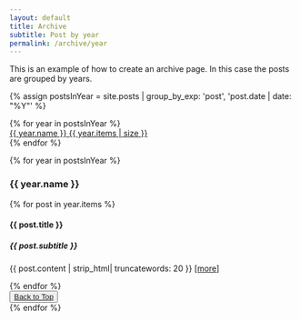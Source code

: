 ```yaml
---
layout: default
title: Archive
subtitle: Post by year 
permalink: /archive/year
---
```



This is an example of how to create an archive page. In this case the posts are grouped by years.

{% assign postsInYear = site.posts | group_by_exp: 'post', 'post.date | date: "%Y"' %}
<div class="row pt-5" id="years">
  {% for year in postsInYear %}
  <div class="col-md-6 chulapa-links-hover-only py-2 px-5 px-md-3">
        <a href="#{{ year.name }}" class="d-flex justify-content-between align-items-center border-bottom ">
        {{ year.name }} <span class="badge badge-chulapa badge-pill">{{ year.items | size }}</span>
      </a>
  </div>
  {% endfor %}
</div>  

{% for year in postsInYear %}
<section id="{{ year.name }}" class="pt-5">
  <h3 class=" border-bottom border-chulapa">{{ year.name }}</h3>
  {% for post in year.items %}
  <article class="mb-3">
  <h4>{{ post.title }}</h4>
  <h5>{{ post.subtitle }}</h5>
  <p>{{ post.content | strip_html|  truncatewords: 20 }} <a href="{{ post.url | absolute_url }}" > [more]</a></p>
  </article>
  {% endfor %}
  <div class="text-right">
      <button type="button" class="btn btn-outline-chulapa btn-sm">
      <a href="#years"><i class="fa fa-chevron-up"></i> Back to Top</a>
      </button>
  </div>
</section>
{% endfor %}